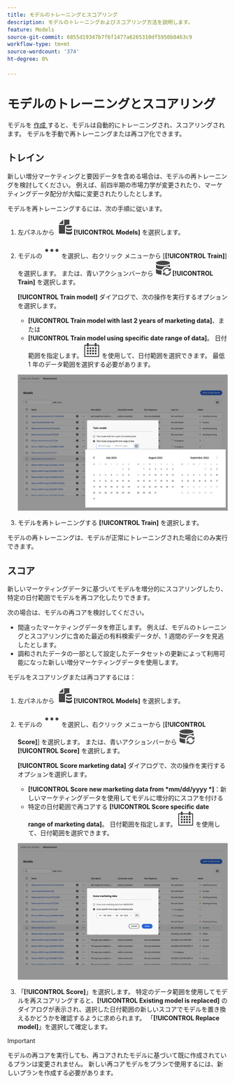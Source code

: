 ```yaml
---
title: モデルのトレーニングとスコアリング
description: モデルのトレーニングおよびスコアリング方法を説明します。
feature: Models
source-git-commit: 6855d19347b7f6f1477a6265310df5950b8463c9
workflow-type: tm+mt
source-wordcount: '374'
ht-degree: 0%

---
```


# モデルのトレーニングとスコアリング

モデルを [ 作成 ](/help/models/build.md) すると、モデルは自動的にトレーニングされ、スコアリングされます。 モデルを手動で再トレーニングまたは再コア化できます。

## トレイン

新しい増分マーケティングと要因データを含める場合は、モデルの再トレーニングを検討してください。 例えば、前四半期の市場力学が変更されたり、マーケティングデータ配分が大幅に変更されたりしたとします。

モデルを再トレーニングするには、次の手順に従います。

1. 左パネルから ![](/help/assets/icons/FileData.svg) **[!UICONTROL Models]** を選択します。

1. モデルの ![ 詳細 ](/help/assets/icons/More.svg) を選択し、右クリック メニューから [**[!UICONTROL Train]**] を選択します。 または、青いアクションバーから ![DataRefresh](/help/assets/icons/DataRefresh.svg) **[!UICONTROL Train]** を選択します。

   **[!UICONTROL Train model]** ダイアログで、次の操作を実行するオプションを選択します。

   * **[!UICONTROL Train model with last 2 years of marketing data]**、または
   * **[!UICONTROL Train model using specific date range of data]**。
日付範囲を指定します。 ![ カレンダー ](/help/assets/icons/Calendar.svg) を使用して、日付範囲を選択できます。 最低 1 年のデータ範囲を選択する必要があります。

   ![ モデルの再トレーニング ](../assets/retrain-model.png)

1. モデルを再トレーニングする **[!UICONTROL Train]** を選択します。


モデルの再トレーニングは、モデルが正常にトレーニングされた場合にのみ実行できます。


## スコア


新しいマーケティングデータに基づいてモデルを増分的にスコアリングしたり、特定の日付範囲でモデルを再コア化したりできます。

次の場合は、モデルの再コアを検討してください。

* 間違ったマーケティングデータを修正します。 例えば、モデルのトレーニングとスコアリングに含めた最近の有料検索データが、1 週間のデータを見逃したとします。
* 調和されたデータの一部として設定したデータセットの更新によって利用可能になった新しい増分マーケティングデータを使用します。

モデルをスコアリングまたは再コアするには：

1. 左パネルから ![](/help/assets/icons/FileData.svg) **[!UICONTROL Models]** を選択します。

1. モデルの ![ 詳細 ](/help/assets/icons/More.svg) を選択し、右クリック メニューから [**[!UICONTROL Score]**] を選択します。 または、青いアクションバーから ![DataRefresh](/help/assets/icons/DataRefresh.svg) **[!UICONTROL Score]** を選択します。

   **[!UICONTROL Score marketing data]** ダイアログで、次の操作を実行するオプションを選択します。

   * **[!UICONTROL Score new marketing data from *mm/dd/yyyy *]**：新しいマーケティングデータを使用してモデルに増分的にスコアを付ける
   * 特定の日付範囲で再コアする **[!UICONTROL Score specific date range of marketing data]**。
日付範囲を指定します。 ![ カレンダー ](/help/assets/icons/Calendar.svg) を使用して、日付範囲を選択できます。

   ![ モデルの再コア ](../assets/rescore-model.png)

1. 「**[!UICONTROL Score]**」を選択します。 特定のデータ範囲を使用してモデルを再スコアリングすると、**[!UICONTROL Existing model is replaced]** のダイアログが表示され、選択した日付範囲の新しいスコアでモデルを置き換えるかどうかを確認するように求められます。 「**[!UICONTROL Replace model]**」を選択して確定します。

>[!IMPORTANT]
>
>モデルの再コアを実行しても、再コアされたモデルに基づいて既に作成されているプランは変更されません。 新しい再コアモデルをプランで使用するには、新しいプランを作成する必要があります。

